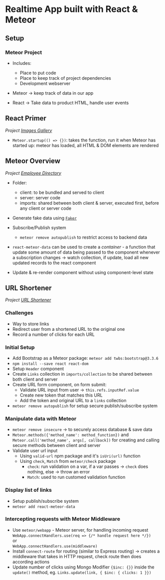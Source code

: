 # Realtime App built with React & Meteor

## Setup
### Meteor Project
* Includes:
  * Place to put code
  * Place to keep track of project dependencies
  * Development webserver

* Meteor -> keep track of data in our app
* React -> Take data to product HTML, handle user events

## React Primer
*Project [Images Gallery](https://github.com/eriknguyen/markdown-realtime/tree/master/images)*
* `Meteor.startup(() => {})`: takes the function, run it when Meteor has started up: meteor has loaded, all HTML & DOM elements are rendered

## Meteor Overview
*Project [Employee Directory](https://github.com/eriknguyen/markdown-realtime/tree/master/employee-directory)*
* Folder:
  * client: to be bundled and served to client
  * server: server code
  * imports: shared between both client & server, executed first, before any client or server code

* Generate fake data using [`Faker`](https://github.com/Marak/Faker.js)

* Subscribe/Publish system
  * `meteor remove autopublish` to restrict access to backend data

* `react-meteor-data` can be used to create a *container* - a function that update some amount of data being passed to the component whenever a subscription changes -> watch collection, if update, load all new updated records to the react component

* Update & re-render component without using component-level state

## URL Shortener
*Project [URL Shortener](https://github.com/eriknguyen/markdown-realtime/tree/master/url-shortener)*

### Challenges
* Way to store links
* Redirect user from a shortened URL to the original one
* Record a number of clicks for each URL

### Initial Setup
* Add Bootstrap as a Meteor package: `meteor add twbs:bootstrap@3.3.6`
* `npm install --save react react-dom`
* Setup `Header` component
* Create `Links` collection in `imports/collection` to be shared between both client and server
* Create URL form component, on form submit:
  * Validate URL input from user -> `this.refs.inputRef.value`
  * Create new token that matches this URL
  * Add the token and original URL to a `links` collection
* `meteor remove autopublish` for setup secure publish/subscribe system

### Manipulate data with Meteor
* `meteor remove insecure` -> to securely access database & save data
* `Meteor.methods({'method_name': method_function})` and `Meteor.call('method_name', args[, callback])` for creating and calling secure methods between client and server
* Validate user url input
  * Using `valid-url` npm package and it's `isUri(url)` function
  * Using `check`, `Match` from `meteor/check` package
    * `check`: run validation on a var, if a var passes -> `check` does nothing, else -> throw an error
    * `Match`: used to run customed validation function

### Display list of links
* Setup publish/subscribe system
* `meteor add react-meteor-data`

### Intercepting requests with Meteor Middleware
* Use `meteor/webapp` - Meteor server, for handling incoming request  
    `WebApp.connectHandlers.use(req => {/* handle request here */})`  
    or  
    `WebApp.connectHandlers.use(middleware)`
* Install `connect-route` for routing (similar to Express routing) -> creates a middleware that takes in HTTP request, check route then does according actions
* Update number of clicks using Mongo Modifier `{$inc: {}}` inside the `update()` method, eg. `Links.update(link, { $inc: { clicks: 1 }})`